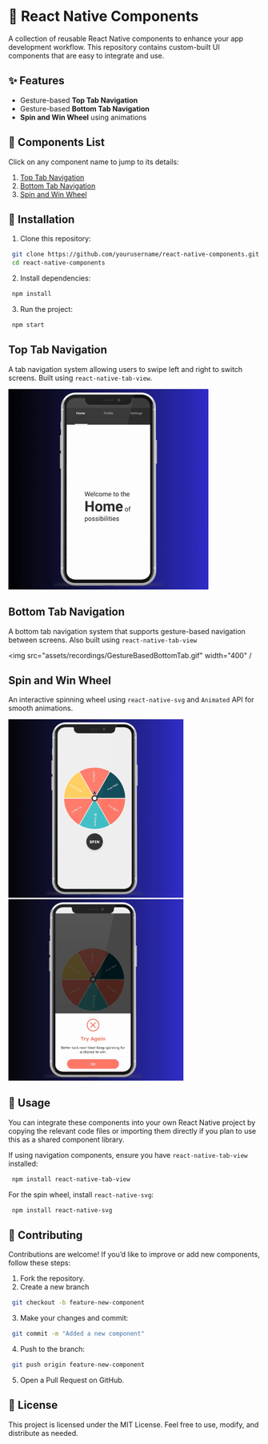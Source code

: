 # 🚀 React Native Components

A collection of reusable React Native components to enhance your app development workflow. This repository contains custom-built UI components that are easy to integrate and use.  
## ✨ Features  
- Gesture-based **Top Tab Navigation**  
- Gesture-based **Bottom Tab Navigation**  
- **Spin and Win Wheel** using animations 
## 📖 Components List  
Click on any component name to jump to its details:  

1. [Top Tab Navigation](#-top-tab-navigation)  
2. [Bottom Tab Navigation](#-bottom-tab-navigation)  
3. [Spin and Win Wheel](#-spin-and-win-wheel)  

## 🔧 Installation  

1. Clone this repository:

```bash
 git clone https://github.com/yourusername/react-native-components.git
 cd react-native-components
```
2. Install dependencies:
```bash
 npm install
```
3. Run the project:
```bash
 npm start
```

    
## Top Tab Navigation
A tab navigation system allowing users to swipe left and right to switch screens. Built using `react-native-tab-view`.

<img src="assets/recordings/GestureBasedTopBar.gif" width="400" />

## Bottom Tab Navigation
A bottom tab navigation system that supports gesture-based navigation between screens. Also built using `react-native-tab-view`

<img src="assets/recordings/GestureBasedBottomTab.gif" width="400" /

## Spin and Win Wheel
An interactive spinning wheel using `react-native-svg` and `Animated` API for smooth animations.

<div style="flex-direction: row; gap: 10px;">
  <img src="assets/recordings/spinwheel1.png" width="350" />
  <img src="assets/recordings/spinwheel2.png" width="350" />
</div>

## 📌 Usage

You can integrate these components into your own React Native project by copying the relevant code files or importing them directly if you plan to use this as a shared component library.

If using navigation components, ensure you have `react-native-tab-view` installed:
```bash
 npm install react-native-tab-view
```

For the spin wheel, install `react-native-svg`:
```bash
 npm install react-native-svg
```
## 🤝 Contributing

Contributions are welcome! If you’d like to improve or add new components, follow these steps:

1. Fork the repository.
2. Create a new branch
```bash
 git checkout -b feature-new-component
```
3. Make your changes and commit:
```bash
 git commit -m "Added a new component"
```
4. Push to the branch:
```bash
 git push origin feature-new-component
```
5. Open a Pull Request on GitHub.
## 📄 License
This project is licensed under the MIT License. Feel free to use, modify, and distribute as needed.
